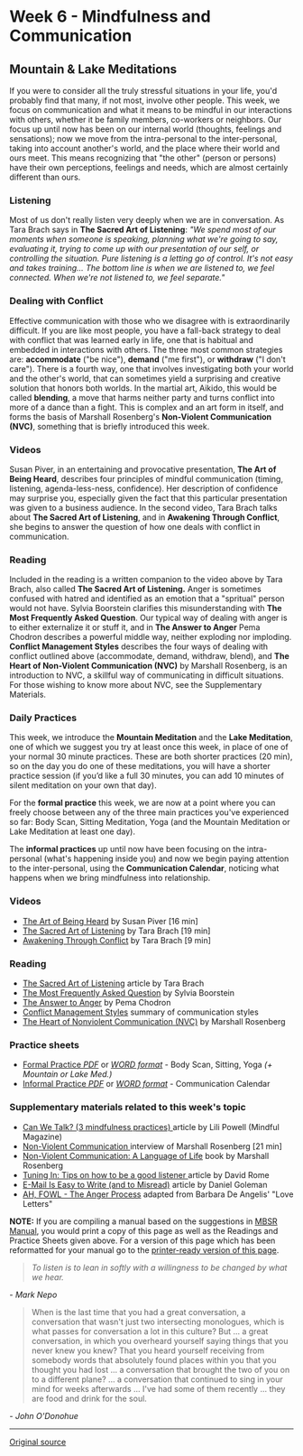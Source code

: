 Week 6 - Mindfulness and Communication
======================================

Mountain & Lake Meditations
---------------------------

If you were to consider all the truly stressful situations in your life, you'd
probably find that many, if not most, involve other people. This week, we focus
on communication and what it means to be mindful in our interactions with
others, whether it be family members, co-workers or neighbors. Our focus up
until now has been on our internal world (thoughts, feelings and sensations);
now we move from the intra-personal to the inter-personal, taking into account
another's world, and the place where their world and ours meet. This means
recognizing that "the other" (person or persons) have their own perceptions,
feelings and needs, which are almost certainly different than ours.

### Listening  
Most of us don't really listen very deeply when we are in conversation. As Tara
Brach says in **The Sacred Art of Listening**: _"We spend most of our moments
when someone is speaking, planning what we're going to say, evaluating it,
trying to come up with our presentation of our self, or controlling the
situation. Pure listening is a letting go of control. It's not easy and takes
training… The bottom line is when we are listened to, we feel connected. When
we're not listened to, we feel separate."_

### Dealing with Conflict  
Effective communication with those who we disagree with is extraordinarily
difficult. If you are like most people, you have a fall-back strategy to deal
with conflict that was learned early in life, one that is habitual and embedded
in interactions with others. The three most common strategies are:
**accommodate** ("be nice"), **demand** ("me first"), or **withdraw** ("I don't
care"). There is a fourth way, one that involves investigating both your world
and the other's world, that can sometimes yield a surprising and creative
solution that honors both worlds. In the martial art, Aikido, this would be
called **blending**, a move that harms neither party and turns conflict into
more of a dance than a fight. This is complex and an art form in itself, and
forms the basis of Marshall Rosenberg's **Non-Violent Communication (NVC)**,
something that is briefly introduced this week.

### Videos  
Susan Piver, in an entertaining and provocative presentation, **The Art of
Being Heard**, describes four principles of mindful communication (timing,
listening, agenda-less-ness, confidence). Her description of confidence may
surprise you, especially given the fact that this particular presentation was
given to a business audience. In the second video, Tara Brach talks about **The
Sacred Art of Listening**, and in **Awakening Through Conflict**, she begins to
answer the question of how one deals with conflict in communication.

### Reading  
Included in the reading is a written companion to the video above by Tara
Brach, also called **The Sacred Art of Listening.** Anger is sometimes confused
with hatred and identified as an emotion that a "spritual" person would not
have. Sylvia Boorstein clarifies this misunderstanding with **The Most
Frequently Asked Question**. Our typical way of dealing with anger is to either
externalize it or stuff it, and in **The Answer to Anger** Pema Chodron
describes a powerful middle way, neither exploding nor imploding. **Conflict
Management Styles** describes the four ways of dealing with conflict outlined
above (accommodate, demand, withdraw, blend), and **The Heart of Non-Violent
Communication (NVC)** by Marshall Rosenberg, is an introduction to NVC, a
skillful way of communicating in difficult situations. For those wishing to
know more about NVC, see the Supplementary Materials.

### Daily Practices  
This week, we introduce the **Mountain Meditation** and the **Lake
Meditation**, one of which we suggest you try at least once this week, in place
of one of your normal 30 minute practices. These are both shorter practices (20
min), so on the day you do one of these meditations, you will have a shorter
practice session (if you’d like a full 30 minutes, you can add 10 minutes of
silent meditation on your own that day).

For the **formal practice** this week, we are now at a point where you can
freely choose between any of the three main practices you've experienced so
far: Body Scan, Sitting Meditation, Yoga (and the Mountain Meditation or Lake
Meditation at least one day).

The **informal practices** up until now have been focusing on the
intra-personal (what's happening inside you) and now we begin paying attention
to the inter-personal, using the **Communication Calendar**, noticing what
happens when we bring mindfulness into relationship.

### Videos  
* [The Art of Being Heard][38] by Susan Piver [16 min]  
* [The Sacred Art of Listening][39] by Tara Brach [19 min]  
* [Awakening Through Conflict][40] by Tara Brach [9 min]  

### Reading  
* [The Sacred Art of Listening][41] article by Tara Brach  
* [The Most Frequently Asked Question][42] by Sylvia Boorstein  
* [The Answer to Anger][43] by Pema Chodron  
* [Conflict Management Styles][44] summary of communication styles  
* [The Heart of Nonviolent Communication (NVC)][45] by Marshall Rosenberg  

### Practice sheets  
* [Formal Practice _PDF_][46] or [_WORD format_][47] \- Body Scan, Sitting, Yoga _(+ Mountain or Lake Med.)_  
* [Informal Practice _PDF_][48] or [_WORD format_][49] \- Communication Calendar

### Supplementary materials related to this week's topic  
* [Can We Talk? (3 mindfulness practices) ][50] article by Lili Powell (Mindful Magazine)  
* [Non-Violent Communication ][51] interview of Marshall Rosenberg [21 min]  
* [Non-Violent Communication: A Language of Life][52] book by Marshall Rosenberg  
* [Tuning In: Tips on how to be a good listener ][53] article by David Rome  
* [E-Mail Is Easy to Write (and to Misread)][54] article by Daniel Goleman  
* [AH, FOWL \- The Anger Process][55] adapted from Barbara De Angelis' "Love Letters"  

**NOTE:** If you are compiling a manual based on the suggestions in [MBSR
Manual][16], you would print a copy of this page as well as the Readings and
Practice Sheets given above. For a version of this page which has been
reformatted for your manual go to the [printer-ready version of this page][56].


> _To listen is to lean in softly with a willingness to be changed by what we hear._
  
\- _Mark Nepo_

> When is the last time that you had a great conversation, a conversation that
wasn't just two intersecting monologues, which is what passes for conversation
a lot in this culture? But ... a great conversation, in which you overheard
yourself saying things that you never knew you knew? That you heard yourself
receiving from somebody words that absolutely found places within you that you
thought you had lost ... a conversation that brought the two of you on to a
different plane? ... a conversation that continued to sing in your mind for
weeks afterwards ... I've had some of them recently ... they are food and drink
for the soul.  
  
\- _John O'Donohue_

[16]: selfguidedMBSR_manual.md
[38]: https://www.youtube.com/watch?v=VmupIGDNjvk&amp;index=1&amp;list=PLbiVpU59JkVaxox70z7TUv9eyriJ0galL
[39]: https://www.youtube.com/watch?v=39eFKcIi-JY&amp;list=PLbiVpU59JkVaxox70z7TUv9eyriJ0galL&amp;index=2
[40]: https://www.youtube.com/watch?v=KCPYNfLWXxE&amp;list=PLbiVpU59JkVaxox70z7TUv9eyriJ0galL&amp;index=3
[41]: docs/week6/sacred-art-of-listening.pdf
[42]: docs/week6/most-frequently-asked-Q.pdf
[43]: docs/week6/anger-chodron.pdf
[44]: docs/week6/conflict_styles.pdf
[45]: docs/week6/non-violent-communication.pdf
[46]: practice/week6-formal.pdf
[47]: practice/week6-formal.docx
[48]: practice/week6-informal.pdf
[49]: practice/week6-informal.docx
[50]: http://www.mindful.org/can-we-talk/
[51]: https://www.youtube.com/watch?v=SQe_5Ll9dQE
[52]: http://www.amazon.com/Nonviolent-Communication-Language-Marshall-Rosenberg/dp/1892005034
[53]: http://www.mindful.org/tuning-in/
[54]: docs/week6/email_goleman.pdf
[55]: docs/week6/AHFOWL.pdf
[56]: http://palousemindfulness.com/docs/manualMBSRweek6.pdf
  
-----

[Original source](http://palousemindfulness.com/selfguidedMBSR_week6.html "Permalink to MBSR week 6")
